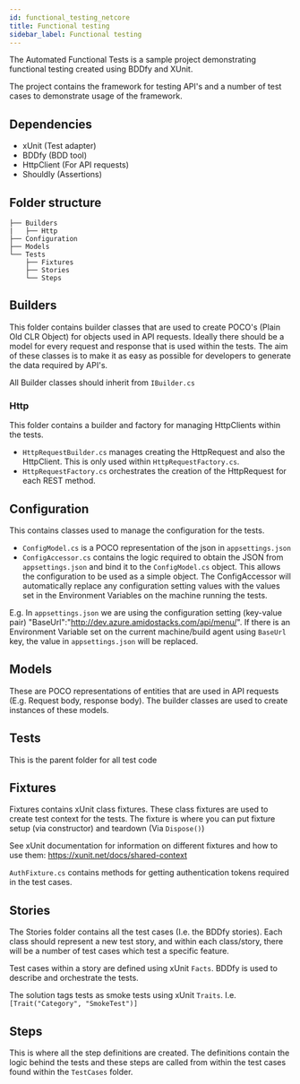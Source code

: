 ```yaml
---
id: functional_testing_netcore
title: Functional testing
sidebar_label: Functional testing
---
```



The Automated Functional Tests is a sample project demonstrating functional testing created using BDDfy and XUnit.

The project contains the framework for testing API's and a number of test cases to demonstrate usage of the framework.


## Dependencies

- xUnit (Test adapter)
- BDDfy (BDD tool)
- HttpClient (For API requests)
- Shouldly (Assertions)

## Folder structure

```text
├── Builders
|   ├── Http
├── Configuration
├── Models
└── Tests
    ├── Fixtures
    ├── Stories
    └── Steps
```


## Builders

This folder contains builder classes that are used to create POCO's (Plain Old CLR Object) for objects used in API requests. Ideally there should be a model for every request and response that is used within the tests. The aim of these classes is to make it as easy as possible for developers to generate the data required by API's.

All Builder classes should inherit from `IBuilder.cs`


### Http

This folder contains a builder and factory for managing HttpClients within the tests.

- `HttpRequestBuilder.cs` manages creating the HttpRequest and also the HttpClient. This is only used within `HttpRequestFactory.cs`.
- `HttpRequestFactory.cs` orchestrates the creation of the HttpRequest for each REST method.


## Configuration

This contains classes used to manage the configuration for the tests.

- `ConfigModel.cs` is a POCO representation of the json in `appsettings.json`
- `ConfigAccessor.cs` contains the logic required to obtain the JSON from `appsettings.json` and bind it to the `ConfigModel.cs` object. This allows the configuration to be used as a simple object.
The ConfigAccessor will automatically replace any configuration setting values with the values set in the Environment Variables on the machine running the tests.

E.g. In `appsettings.json` we are using the configuration setting (key-value pair) "BaseUrl":"http://dev.azure.amidostacks.com/api/menu/". If there is an Environment Variable set on the current machine/build agent using `BaseUrl` key, the value in `appsettings.json` will be replaced.


## Models

These are POCO representations of entities that are used in API requests (E.g. Request body, response body). The builder classes are used to create instances of these models.


## Tests

This is the parent folder for all test code


## Fixtures

Fixtures contains xUnit class fixtures. These class fixtures are used to create test context for the tests. The fixture is where you can put fixture setup (via constructor) and teardown (Via `Dispose()`)

See xUnit documentation for information on different fixtures and how to use them: https://xunit.net/docs/shared-context

`AuthFixture.cs` contains methods for getting authentication tokens required in the test cases.


## Stories

The Stories folder contains all the test cases (I.e. the BDDfy stories). Each class should represent a new test story, and within each class/story, there will be a number of test cases which test a specific feature.

Test cases within a story are defined using xUnit `Facts`. BDDfy is used to describe and orchestrate the tests.

The solution tags tests as smoke tests using xUnit `Traits`. I.e. `[Trait("Category", "SmokeTest")]`


## Steps

This is where all the step definitions are created. The definitions contain the logic behind the tests and these steps are called from within the test cases found within the `TestCases` folder.
